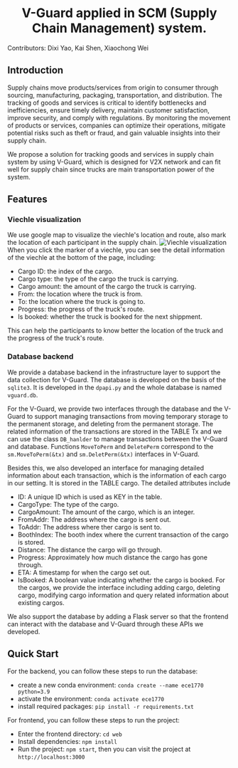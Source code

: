 <h1 align="center"> V-Guard applied in SCM (Supply Chain Management) system. </h1>

Contributors: Dixi Yao, Kai Shen, Xiaochong Wei

## Introduction

Supply chains move products/services from origin to consumer through sourcing, manufacturing, packaging, transportation, and distribution. The tracking of goods and services is critical to identify bottlenecks and inefficiencies, ensure timely delivery, maintain customer satisfaction, improve security, and comply with regulations. By monitoring the movement of products or services, companies can optimize their operations, mitigate potential risks such as theft or fraud, and gain valuable insights into their supply chain.

We propose a solution for tracking goods and services in supply chain system by using V-Guard, which is designed for V2X network and can fit well for supply chain since trucks are main transportation power of the system.

## Features

### Viechle visualization
We use google map to visualize the viechle's location and route, also mark the location of each participant in the supply chain.
![Viechle visualization](./docs/map-example.gif)
When you click the marker of a viechle, you can see the detail information of the viechle at the bottom of the page, including:
- Cargo ID: the index of the cargo.
- Cargo type: the type of the cargo the truck is carrying.
- Cargo amount: the amount of the cargo the truck is carrying.
- From: the location where the truck is from.
- To: the location where the truck is going to.
- Progress: the progress of the truck's route.
- Is booked: whether the truck is booked for the next shippment.

This can help the participants to know better the location of the truck and the progress of the truck's route. 

### Database backend
We provide a database backend in the infrastructure layer to support the data collection for V-Guard. The database is developed on the basis of the ```sqlite3```. It is developed in the ```dpapi.py``` and the whole database is named ```vguard.db```. 

For the V-Guard, we provide two interfaces through the database and the V-Guard to support managing transactions from moving temporary storage to the permanent storage, and deleting from the permanent storage. The related information of the transactions are stored in the TABLE Tx and we can use the class ```DB_hanlder``` to manage transactions between the V-Guard and database. Functions ```MoveToPerm``` and ```DeletePerm``` correspond to the ```sm.MoveToPerm(&tx)``` and ```sm.DeletPerm(&tx)``` interfaces in V-Guard.

Besides this, we also developed an interface for managing detailed information about each transaction, which is the information of each cargo in our setting. It is stored in the TABLE cargo. The detailed attributes include
- ID: A unique ID which is used as KEY in the table.
- CargoType: The type of the cargo.
- CargoAmount: The amount of the cargo, which is an integer.
- FromAddr: The address where the cargo is sent out.
- ToAddr: The address where ther cargo is sent to.
- BoothIndex: The booth index where the current transaction of the cargo is stored.
- Distance: The distance the cargo will go through.
- Progress: Approximately how much distance the cargo has gone through.
- ETA: A timestamp for when the cargo set out.
- IsBooked: A boolean value indicating whether the cargo is booked.
For the cargos, we provide the interface including adding cargo, deleting cargo, modifying cargo information and query related information about existing cargos.

We also support the database by adding a Flask server so that the frontend can interact with the database and V-Guard through these APIs we developed.

## Quick Start

For the backend, you can follow these steps to run the database:
- create a new conda environment: `conda create --name ece1770 python=3.9`
- activate the environment: `conda activate ece1770`
- install required packages: `pip install -r requirements.txt`


For frontend, you can follow these steps to run the project:
- Enter the frontend directory: `cd web`
- Install dependencies: `npm install`
- Run the project: `npm start`, then you can visit the project at `http://localhost:3000`
